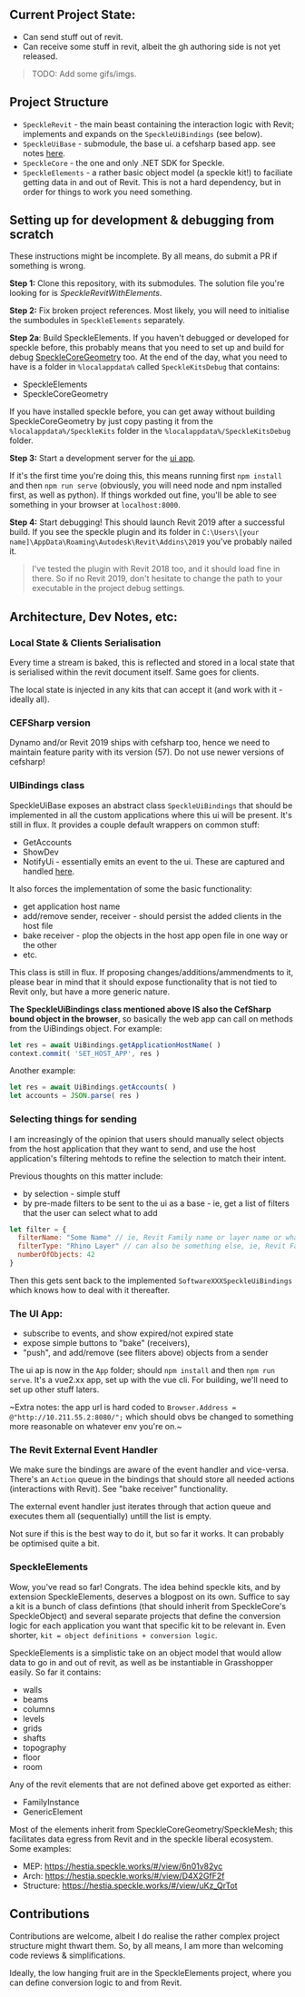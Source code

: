 ## Current Project State:

- Can send stuff out of revit.
- Can receive some stuff in revit, albeit the gh authoring side is not yet released.

> TODO: Add some gifs/imgs.

## Project Structure

- `SpeckleRevit` - the main beast containing the interaction logic with Revit; implements and expands on the `SpeckleUiBindings` (see below). 
- `SpeckleUiBase` - submodule, the base ui. a cefsharp based app. see notes [here](https://github.com/speckleworks/SpeckleUi).
- `SpeckleCore` - the one and only .NET SDK for Speckle. 
- `SpeckleElements` - a rather basic object model (a speckle kit!) to faciliate getting data in and out of Revit. This is not a hard dependency, but in order for things to work you need something. 

## Setting up for development & debugging from scratch

These instructions might be incomplete. By all means, do submit a PR if something is wrong. 

**Step 1:** Clone this repository, with its submodules. The solution file you're looking for is *SpeckleRevitWithElements*.

**Step 2:** Fix broken project references. Most likely, you will need to initialise the sumbodules in `SpeckleElements` separately.

**Step 2a**: Build SpeckleElements. If you haven't debugged or developed for speckle before, this probably means that you need to set up and build for debug [SpeckleCoreGeometry](https://github.com/speckleworks/SpeckleCoreGeometry) too. At the end of the day, what you need to have is a folder in `%localappdata%` called `SpeckleKitsDebug` that contains:
- SpeckleElements
- SpeckleCoreGeometry

If you have installed speckle before, you can get away without building SpeckleCoreGeometry by just copy pasting it from the `%localappdata%/SpeckleKits` folder in the `%localappdata%/SpeckleKitsDebug` folder.

**Step 3:** Start a development server for the [ui app](https://github.com/speckleworks/SpeckleUi). 

If it's the first time you're doing this, this means running first `npm install` and then `npm run serve` (obviously, you will need node and npm installed first, as well as python). If things workded out fine, you'll be able to see something in your browser at `localhost:8000`. 

**Step 4:** Start debugging! This should launch Revit 2019 after a successful build. If you see the speckle plugin and its folder in `C:\Users\[your name]\AppData\Roaming\Autodesk\Revit\Addins\2019` you've probably nailed it. 

> I've tested the plugin with Revit 2018 too, and it should load fine in there. So if no Revit 2019, don't hesitate to change the path to your executable in the project debug settings. 


## Architecture, Dev Notes, etc: 

### Local State & Clients Serialisation

Every time a stream is baked, this is reflected and stored in a local state that is serialised within the revit document itself. Same goes for clients. 

The local state is injected in any kits that can accept it (and work with it - ideally all). 

### CEFSharp version

Dynamo and/or Revit 2019 ships with cefsharp too, hence we need to maintain feature parity with its version (57). Do not use newer versions of cefsharp!

### UIBindings class 

SpeckleUiBase exposes an abstract class `SpeckleUiBindings` that should be implemented in all the custom applications where this ui will be present. It's still in flux. It provides a couple default wrappers on common stuff:

- GetAccounts
- ShowDev
- NotifyUi - essentially emits an event to the ui. These are captured and handled [here](https://github.com/speckleworks/SpeckleUi/blob/master/App/src/main.js#L20-L30).

It also forces the implementation of some the basic functionality:
- get application host name
- add/remove sender, receiver - should persist the added clients in the host file
- bake receiver - plop the objects in the host app open file in one way or the other
- etc. 

This class is still in flux. If proposing changes/additions/ammendments to it, please bear in mind that it should expose functionality that is not tied to Revit only, but have a more generic nature.

**The SpeckleUiBindings class mentioned above IS also the CefSharp bound object in the browser**, so basically the web app can call on methods from the UiBindings object. For example: 

```js
let res = await UiBindings.getApplicationHostName( )
context.commit( 'SET_HOST_APP', res )
```
Another example:

```js
let res = await UiBindings.getAccounts( )
let accounts = JSON.parse( res )
```

### Selecting things for sending

I am increasingly of the opinion that users should manually select objects from the host application that they want to send, and use the host application's filtering mehtods to refine the selection to match their intent.

Previous thoughts on this matter include:

- by selection - simple stuff
- by pre-made filters to be sent to the ui as a base - ie, get a list of filters that the user can select what to add

```js
let filter = {
  filterName: "Some Name" // ie, Revit Family name or layer name or whatever
  filterType: "Rhino Layer" // can also be something else, ie, Revit Family
  numberOfObjects: 42
}
```

Then this gets sent back to the implemented `SoftwareXXXSpeckleUiBindings` which knows how to deal with it thereafter. 

### The UI App:

- subscribe to events, and show expired/not expired state
- expose simple buttons to "bake" (receivers), 
- "push", and add/remove (see fliters above) objects from a sender

The ui ap is now in the `App` folder; should `npm install` and then `npm run serve`. It's a vue2.xx app, set up with the vue cli. For building, we'll need to set up other stuff laters.

~Extra notes: the app url is hard coded to `Browser.Address = @"http://10.211.55.2:8080/";` which should obvs be changed to something more reasonable on whatever env you're on.~

### The Revit External Event Handler

We make sure the bindings are aware of the event handler and vice-versa. There's an `Action` queue in the bindings that should store all needed actions (interactions with Revit). See "bake receiver" functionality.

The external event handler just iterates through that action queue and executes them all (sequentially) untill the list is empty. 

Not sure if this is the best way to do it, but so far it works. It can probably be optimised quite a bit. 

### SpeckleElements

Wow, you've read so far! Congrats. The idea behind speckle kits, and by extension SpeckleElements, deserves a blogpost on its own. Suffice to say a kit is a bunch of class defintions (that should inherit from SpeckleCore's SpeckleObject) and several separate projects that define the conversion logic for each application you want that specific kit to be relevant in. Even shorter, `kit = object definitions + conversion logic`. 

SpeckleElements is a simplistic take on an object model that would allow data to go in and out of revit, as well as be instantiable in Grasshopper easily. So far it contains: 
- walls
- beams
- columns
- levels
- grids
- shafts
- topography
- floor
- room 

Any of the revit elements that are not defined above get exported as either:
- FamilyInstance
- GenericElement 

Most of the elements inherit from SpeckleCoreGeometry/SpeckleMesh; this facilitates data egress from Revit and in the speckle liberal ecosystem. Some examples:
- MEP: https://hestia.speckle.works/#/view/6n01v82yc
- Arch: https://hestia.speckle.works/#/view/D4X2GfF2f
- Structure: https://hestia.speckle.works/#/view/uKz_QrTot


## Contributions

Contributions are welcome, albeit I do realise the rather complex project structure might thwart them. So, by all means, I am more than welcoming code reviews & simplifications. 

Ideally, the low hanging fruit are in the SpeckleElements project, where you can define conversion logic to and from Revit. 
